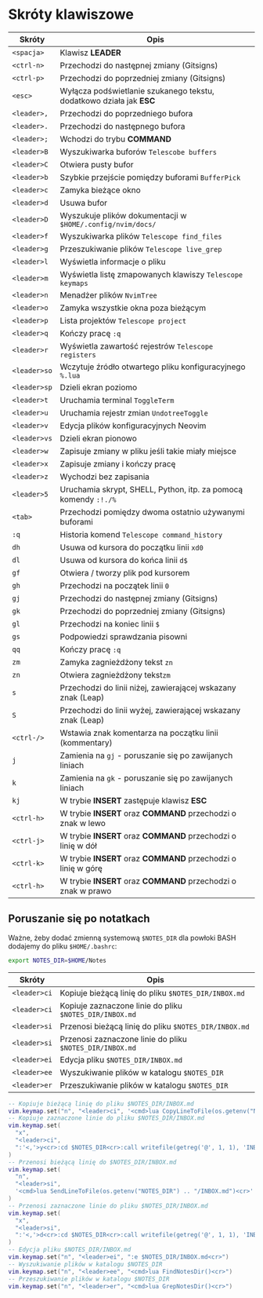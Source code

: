 # Skróty klawiszowe

| Skróty       | Opis                                                                 |
| ------------ | -------------------------------------------------------------------- |
| `<spacja>`   | Klawisz **LEADER**                                                   |
| `<ctrl-n>`   | Przechodzi do następnej zmiany (Gitsigns)                            |
| `<ctrl-p>`   | Przechodzi do poprzedniej zmiany (Gitsigns)                          |
| `<esc>`      | Wyłącza podświetlanie szukanego tekstu, dodatkowo działa jak **ESC** |
| `<leader>,`  | Przechodzi do poprzedniego bufora                                    |
| `<leader>.`  | Przechodzi do następnego bufora                                      |
| `<leader>;`  | Wchodzi do trybu **COMMAND**                                         |
| `<leader>B`  | Wyszukiwarka buforów `Telescobe buffers`                             |
| `<leader>C`  | Otwiera pusty bufor                                                  |
| `<leader>b`  | Szybkie przejście pomiędzy buforami `BufferPick`                     |
| `<leader>c`  | Zamyka bieżące okno                                                  |
| `<leader>d`  | Usuwa bufor                                                          |
| `<leader>D`  | Wyszukuje plików dokumentacji w `$HOME/.config/nvim/docs/`           |
| `<leader>f`  | Wyszukiwarka plików `Telescope find_files`                           |
| `<leader>g`  | Przeszukiwanie plików `Telescope live_grep`                          |
| `<leader>l`  | Wyświetla informacje o pliku                                         |
| `<leader>m`  | Wyświetla listę zmapowanych klawiszy `Telescope keymaps`             |
| `<leader>n`  | Menadżer plików `NvimTree`                                           |
| `<leader>o`  | Zamyka wszystkie okna poza bieżącym                                  |
| `<leader>p`  | Lista projektów `Telescope project`                                  |
| `<leader>q`  | Kończy pracę `:q`                                                    |
| `<leader>r`  | Wyświetla zawartość rejestrów `Telescope registers`                  |
| `<leader>so` | Wczytuje źródło otwartego pliku konfiguracyjnego `%.lua`             |
| `<leader>sp` | Dzieli ekran poziomo                                                 |
| `<leader>t`  | Uruchamia terminal `ToggleTerm`                                      |
| `<leader>u`  | Uruchamia rejestr zmian `UndotreeToggle`                             |
| `<leader>v`  | Edycja plików konfiguracyjnych Neovim                                |
| `<leader>vs` | Dzieli ekran pionowo                                                 |
| `<leader>w`  | Zapisuje zmiany w pliku jeśli takie miały miejsce                    |
| `<leader>x`  | Zapisuje zmiany i kończy pracę                                       |
| `<leader>z`  | Wychodzi bez zapisania                                               |
| `<leader>5`  | Uruchamia skrypt, SHELL, Python, itp.  za pomocą komendy `:!./%`     |
| `<tab>`      | Przechodzi pomiędzy dwoma ostatnio używanymi buforami                |
| `:q`         | Historia komend `Telescope command_history`                          |
| `dh`         | Usuwa od kursora do początku linii `xd0`                             |
| `dl`         | Usuwa od kursora do końca linii `d$`                                 |
| `gf`         | Otwiera / tworzy plik pod kursorem                                   |
| `gh`         | Przechodzi na początek linii `0`                                     |
| `gj`         | Przechodzi do następnej zmiany (Gitsigns)                            |
| `gk`         | Przechodzi do poprzedniej zmiany (Gitsigns)                          |
| `gl`         | Przechodzi na koniec linii `$`                                       |
| `gs`         | Podpowiedzi sprawdzania pisowni                                      |
| `qq`         | Kończy pracę `:q`                                                    |
| `zm`         | Zamyka zagnieżdżony tekst `zn`                                       |
| `zn`         | Otwiera zagnieżdżony tekst`zm`                                       |
| `s`          | Przechodzi do linii niżej, zawierającej wskazany znak (Leap)         |
| `S`          | Przechodzi do linii wyżej, zawierającej wskazany znak (Leap)         |
| `<ctrl-/>`   | Wstawia znak komentarza na początku linii (kommentary)               |
| `j`          | Zamienia na `gj` - poruszanie się po zawijanych liniach              |
| `k`          | Zamienia na `gk` - poruszanie się po zawijanych liniach              |
| `kj`         | W trybie **INSERT** zastępuje klawisz **ESC**                        |
| `<ctrl-h>`   | W trybie **INSERT** oraz **COMMAND** przechodzi o znak w lewo        |
| `<ctrl-j>`   | W trybie **INSERT** oraz **COMMAND** przechodzi o linię w dół        |
| `<ctrl-k>`   | W trybie **INSERT** oraz **COMMAND** przechodzi o linię w górę       |
| `<ctrl-h>`   | W trybie **INSERT** oraz **COMMAND** przechodzi o znak w prawo       |

## Poruszanie się po notatkach

Ważne, żeby dodać zmienną systemową `$NOTES_DIR` dla powłoki BASH dodajemy do pliku `$HOME/.bashrc`:

```bash
export NOTES_DIR=$HOME/Notes
```

| Skróty       | Opis                                                                 |
| ------------ | -------------------------------------------------------------------- |
| `<leader>ci` | Kopiuje bieżącą linię do pliku `$NOTES_DIR/INBOX.md`                 |
| `<leader>ci` | Kopiuje zaznaczone linie do pliku `$NOTES_DIR/INBOX.md`              |
| `<leader>si` | Przenosi bieżącą linię do pliku `$NOTES_DIR/INBOX.md`                |
| `<leader>si` | Przenosi zaznaczone linie do pliku `$NOTES_DIR/INBOX.md`             |
| `<leader>ei` | Edycja pliku `$NOTES_DIR/INBOX.md`                                   |
| `<leader>ee` | Wyszukiwanie plików w katalogu `$NOTES_DIR`                          |
| `<leader>er` | Przeszukiwanie plików w katalogu `$NOTES_DIR`                        |

```lua
-- Kopiuje bieżącą linię do pliku $NOTES_DIR/INBOX.md
vim.keymap.set("n", "<leader>ci", '<cmd>lua CopyLineToFile(os.getenv("NOTES_DIR") .. "/INBOX.md")<cr>')
-- Kopiuje zaznaczone linie do pliku $NOTES_DIR/INBOX.md
vim.keymap.set(
  "x",
  "<leader>ci",
  ":'<,'>y<cr>:cd $NOTES_DIR<cr>:call writefile(getreg('@', 1, 1), 'INBOX.md', 'a')<cr>:cd %:p:h<cr>"
)
-- Przenosi bieżącą linię do $NOTES_DIR/INBOX.md
vim.keymap.set(
  "n",
  "<leader>si",
  '<cmd>lua SendLineToFile(os.getenv("NOTES_DIR") .. "/INBOX.md")<cr>'
)
-- Przenosi zaznaczone linie do pliku $NOTES_DIR/INBOX.md
vim.keymap.set(
  "x",
  "<leader>si",
  ":'<,'>d<cr>:cd $NOTES_DIR<cr>:call writefile(getreg('@', 1, 1), 'INBOX.md', 'a')<cr>:cd %:p:h<cr>"
)
-- Edycja pliku $NOTES_DIR/INBOX.md
vim.keymap.set("n", "<leader>ei", ":e $NOTES_DIR/INBOX.md<cr>")
-- Wyszukiwanie plików w katalogu $NOTES_DIR
vim.keymap.set("n", "<leader>ee", "<cmd>lua FindNotesDir()<cr>")
-- Przeszukiwanie plików w katalogu $NOTES_DIR
vim.keymap.set("n", "<leader>er", "<cmd>lua GrepNotesDir()<cr>")
```
